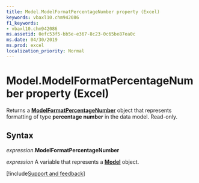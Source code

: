 ```yaml
---
title: Model.ModelFormatPercentageNumber property (Excel)
keywords: vbaxl10.chm942086
f1_keywords:
- vbaxl10.chm942086
ms.assetid: 0efc53f5-bb5e-e367-8c23-0c65be87ea0c
ms.date: 04/30/2019
ms.prod: excel
localization_priority: Normal
---
```



# Model.ModelFormatPercentageNumber property (Excel)

Returns a **[ModelFormatPercentageNumber](Excel.modelformatpercentagenumber.md)** object that represents formatting of type **percentage number** in the data model. Read-only.


## Syntax

_expression_.**ModelFormatPercentageNumber**

_expression_ A variable that represents a **[Model](Excel.Model.md)** object.




[!include[Support and feedback](~/includes/feedback-boilerplate.md)]